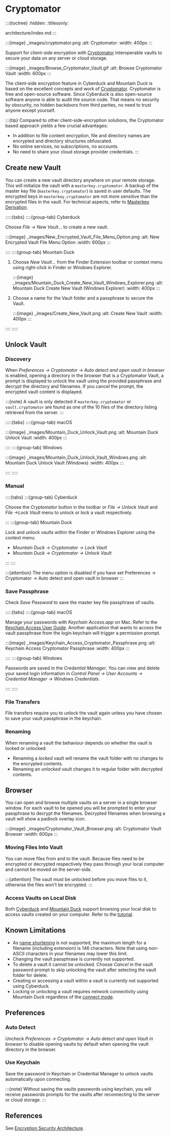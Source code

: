 Cryptomator
====

:::{toctree}
:hidden:
:titlesonly:

architecture/index.md
:::

:::{image} _images/cryptomator.png
:alt: Cryptomator
:width: 400px
:::

Support for client-side encryption with [Cryptomator](https://cryptomator.org/) interoperable vaults to secure your data on any server or cloud storage.

:::{image} _images/Browse_Cryptomator_Vault.gif
:alt: Browse Cryptomator Vault
:width: 600px
:::

The client-side encryption feature in Cyberduck and Mountain Duck is based on the excellent concepts and work of [Cryptomator](https://cryptomator.org/). Cryptomator is free and open-source software. Since Cyberduck is also open-source software anyone is able to audit the source code. That means no security by obscurity, no hidden backdoors from third parties, no need to trust anyone except yourself.

:::{tip}
Compared to other client-side-encryption solutions, the Cryptomator based approach yields a few crucial advantages:
- In addition to file content encryption, file and directory names are encrypted and directory structures obfuscated.
- No online services, no subscriptions, no accounts.
- No need to share your cloud storage provider credentials.
:::

## Create new Vault

You can create a new vault directory anywhere on your remote storage. This will initialize the vault with a `masterkey.cryptomator`. A backup of the master key file (`masterkey.cryptomator`) is saved in user defaults. The encrypted keys in `masterkey.cryptomator` are not more sensitive than the encrypted files in the vault. For technical aspects, refer to [Masterkey Derivation](https://docs.cryptomator.org/en/latest/security/architecture/#masterkey-derivation).

:::::{tabs}
::::{group-tab} Cyberduck

Choose *File → New Vault…* to create a new vault. 

:::{image} _images/New_Encrypted_Vault_File_Menu_Option.png
:alt: New Encrypted Vault File Menu Option
:width: 600px
:::

::::
::::{group-tab} Mountain Duck

1. Choose *New Vault…* from the Finder Extension toolbar or context menu using right-click in Finder or Windows Explorer.

    :::{image} _images/Mountain_Duck_Create_New_Vault_Windows_Explorer.png
    :alt: Mountain Duck Create New Vault (Windows Explorer)
    :width: 400px
    :::

1. Choose a name for the Vault folder and a passphrase to secure the Vault.

    :::{image} _images/Create_New_Vault.png
    :alt: Create New Vault
    :width: 400px
    :::

::::
:::::

## Unlock Vault

### Discovery

When _Preferences → Cryptomator → Auto detect and open vault in browser_ is enabled, opening a directory in the browser that is a Cryptomator Vault, a prompt is displayed to unlock the vault using the provided passphrase and decrypt the directory and filenames. If you cancel the prompt, the encrypted vault content is displayed.

:::{note}
A vault is only detected if `masterkey.cryptomator` or `vault.cryptomator` are found as one of the 10 files of the directory listing retrieved from the server.
:::

:::::{tabs}
::::{group-tab} macOS

:::{image} _images/Mountain_Duck_Unlock_Vault.png
:alt: Mountain Duck Unlock Vault
:width: 400px
:::

::::
::::{group-tab} Windows

:::{image} _images/Mountain_Duck_Unlock_Vault_Windows.png
:alt: Mountain Duck Unlock Vault (Windows)
:width: 400px
:::

::::
:::::

### Manual

::::{tabs}
:::{group-tab} Cyberduck

Choose the *Cryptomator* button in the toolbar or *File → Unlock Vault* and *File →Lock Vault* menu to unlock or lock a vault respectively.

:::
:::{group-tab} Mountain Duck

Lock and unlock vaults within the Finder or Windows Explorer using the context menu:

 * *Mountain Duck → Cryptomator → Lock Vault*
 * *Mountain Duck → Cryptomator → Unlock Vault*

:::
::::

:::{attention}
The menu option is disabled if you have set Preferences → Cryptomator → Auto detect and open vault in browser
:::

### Save Passphrase

Check *Save Password* to save the master key file passphrase of vaults.

:::::{tabs}
::::{group-tab} macOS

Manage your passwords with *Keychain Access.app* on Mac. Refer to the [Keychain Access User Guide](https://support.apple.com/kb/PH20093?locale=en_US). Another application that wants to access the vault passphrase from the login keychain will trigger a permission prompt.

:::{image} _images/Keychain_Access_Cryptomator_Passphrase.png
:alt: Keychain Access Cryptomator Passphrase
:width: 400px
:::

::::
::::{group-tab} Windows

Passwords are saved in the *Credential Manager*. You can view and delete your saved login information in *Control Panel → User Accounts → Credential Manager → Windows Credentials*.

::::
:::::

### File Transfers

File transfers require you to unlock the vault again unless you have chosen to save your vault passphrase in the keychain.

### Renaming

When renaming a vault the behaviour depends on whether the vault is locked or unlocked:
- Renaming a _locked_ vault will rename the vault folder with no changes to the encrypted contents.
- Renaming an _unlocked_ vault changes it to regular folder with decrypted contents.

## Browser

You can open and browse multiple vaults on a server in a single browser window. For each vault to be opened you will be prompted to enter your passphrase to decrypt the filenames. Decrypted filenames when browsing a vault will show a padlock overlay icon.

:::{image} _images/Cryptomator_Vault_Browser.png
:alt: Cryptomator Vault Browser
:width: 600px
:::

### Moving Files Into Vault

You can move files from and to the vault. Because files need to be encrypted or decrypted respectively they pass through your local computer and cannot be moved on the server-side.

:::{attention}
The vault must be unlocked before you move files to it, otherwise the files won't be encrypted.
:::

### Access Vaults on Local Disk

Both [Cyberduck](../cyberduck/index.md) and [Mountain Duck](../mountainduck/index.md) support browsing your local disk to access vaults created on your computer. Refer to the [tutorial](../tutorials/vault_localdisk.md).

## Known Limitations

- As [name shortening](https://docs.cryptomator.org/en/latest/security/architecture/#name-shortening) is not supported, the maximum length for a filename (including extension) is 146 characters. Note that using non-ASCII characters in your filenames may lower this limit.
- Changing the vault passphrase is currently not supported.
- To delete a vault it cannot be unlocked. Choose *Cancel* in the vault password prompt to skip unlocking the vault after selecting the vault folder for delete.
- Creating or accessing a vault within a vault is currently not supported using Cyberduck.
- Locking or unlocking a vault requires network connectivity using Mountain Duck regardless of the [connect mode](../mountainduck/connect/index.md).

## Preferences

### Auto Detect

Uncheck *Preferences → Cryptomator → Auto detect and open Vault in browser* to disable opening vaults by default when opening the vault directory in the browser.

### Use Keychain

Save the password in Keychain or Credential Manager to unlock vaults automatically upon connecting.

:::{note}
Without saving the vaults passwords using keychain, you will receive passwords prompts for the vaults after reconnecting to the server or cloud storage.
:::

## References

See [Encryption Security Architecture](architecture/index.md).